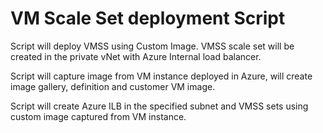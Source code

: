 # VM Scale Set deployment Script

Script will deploy VMSS using Custom Image. VMSS scale set will be created in the private vNet with Azure Internal load balancer.

Script will capture image from VM instance deployed in Azure, will create image gallery, definition and customer VM image.

Script will create Azure ILB in the specified subnet and VMSS sets using custom image captured from VM instance.